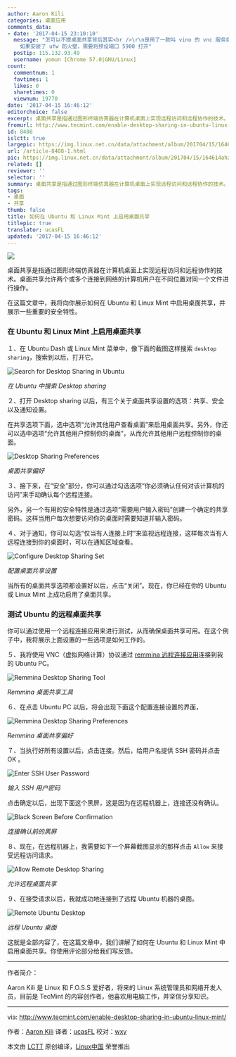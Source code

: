 ```yaml
---
author: Aaron Kili
categories: 桌面应用
comments_data:
- date: '2017-04-15 23:10:10'
  message: "怎可以不提桌面共享背后其实<br />\r\n是用了一款叫 vino 的 vnc 服务端软件呢?<br />\r\n<br />\r\n还有,
    如果安装了 ufw 防火壁，需要将预设端口 5900 打开"
  postip: 115.132.93.49
  username: yomun [Chrome 57.0|GNU/Linux]
count:
  commentnum: 1
  favtimes: 1
  likes: 0
  sharetimes: 0
  viewnum: 19770
date: '2017-04-15 16:46:12'
editorchoice: false
excerpt: 桌面共享是指通过图形终端仿真器在计算机桌面上实现远程访问和远程协作的技术。桌面共享允许两个或多个连接到网络的计算机用户在不同位置对同一个文件进行操作。
fromurl: http://www.tecmint.com/enable-desktop-sharing-in-ubuntu-linux-mint/
id: 8408
islctt: true
largepic: https://img.linux.net.cn/data/attachment/album/201704/15/164614ahzgiqa2oixhih41.png
url: /article-8408-1.html
pic: https://img.linux.net.cn/data/attachment/album/201704/15/164614ahzgiqa2oixhih41.png.thumb.jpg
related: []
reviewer: ''
selector: ''
summary: 桌面共享是指通过图形终端仿真器在计算机桌面上实现远程访问和远程协作的技术。桌面共享允许两个或多个连接到网络的计算机用户在不同位置对同一个文件进行操作。
tags:
- 桌面
- 共享
thumb: false
title: 如何在 Ubuntu 和 Linux Mint 上启用桌面共享
titlepic: true
translator: ucasFL
updated: '2017-04-15 16:46:12'
---
```


![](https://img.linux.net.cn/data/attachment/album/201704/15/164614ahzgiqa2oixhih41.png)


桌面共享是指通过图形终端仿真器在计算机桌面上实现远程访问和远程协作的技术。桌面共享允许两个或多个连接到网络的计算机用户在不同位置对同一个文件进行操作。


在这篇文章中，我将向你展示如何在 Ubuntu 和 Linux Mint 中启用桌面共享，并展示一些重要的安全特性。


### 在 Ubuntu 和 Linux Mint 上启用桌面共享


１、在 Ubuntu Dash 或 Linux Mint 菜单中，像下面的截图这样搜索 `desktop sharing`，搜索到以后，打开它。


![Search for Desktop Sharing in Ubuntu](https://img.linux.net.cn/data/attachment/album/201704/15/164614bl1141lgg178lldi.png)


*在 Ubuntu 中搜索 Desktop sharing*


２、打开 Desktop sharing 以后，有三个关于桌面共享设置的选项：共享、安全以及通知设置。


在共享选项下面，选中选项“允许其他用户查看桌面”来启用桌面共享。另外，你还可以选中选项“允许其他用户控制你的桌面”，从而允许其他用户远程控制你的桌面。


![Desktop Sharing Preferences](https://img.linux.net.cn/data/attachment/album/201704/15/164615mt8vkvopc2p9k9pk.png)


*桌面共享偏好*


３、接下来，在“安全”部分，你可以通过勾选选项“你必须确认任何对该计算机的访问”来手动确认每个远程连接。


另外，另一个有用的安全特性是通过选项“需要用户输入密码”创建一个确定的共享密码。这样当用户每次想要访问你的桌面时需要知道并输入密码。


４、对于通知，你可以勾选“仅当有人连接上时”来监视远程连接，这样每次当有人远程连接到你的桌面时，可以在通知区域查看。


![Configure Desktop Sharing Set](https://img.linux.net.cn/data/attachment/album/201704/15/164615oj68pgj9guvjroj4.png)


*配置桌面共享设置*


当所有的桌面共享选项都设置好以后，点击“关闭”。现在，你已经在你的 Ubuntu 或 Linux Mint 上成功启用了桌面共享。


### 测试 Ubuntu 的远程桌面共享


你可以通过使用一个远程连接应用来进行测试，从而确保桌面共享可用。在这个例子中，我将展示上面设置的一些选项是如何工作的。


５、我将使用 VNC（虚拟网络计算）协议通过 [remmina 远程连接应用](http://www.tecmint.com/remmina-remote-desktop-sharing-and-ssh-client)连接到我的 Ubuntu PC。


![Remmina Desktop Sharing Tool](https://img.linux.net.cn/data/attachment/album/201704/15/164616q5gbg5539gxgjv65.png)


*Remmina 桌面共享工具*


６、在点击 Ubuntu PC 以后，将会出现下面这个配置连接设置的界面，


![Remmina Desktop Sharing Preferences](https://img.linux.net.cn/data/attachment/album/201704/15/164616rrduuvdzx4qras1h.png)


*Remmina 桌面共享偏好*


７、当执行好所有设置以后，点击连接。然后，给用户名提供 SSH 密码并点击 OK 。


![Enter SSH User Password](https://img.linux.net.cn/data/attachment/album/201704/15/164617tu8qqafqmqvvl0ll.png)


*输入 SSH 用户密码*


点击确定以后，出现下面这个黑屏，这是因为在远程机器上，连接还没有确认。


![Black Screen Before Confirmation](https://img.linux.net.cn/data/attachment/album/201704/15/164617whw2j6ymkqq0hqf4.png)


*连接确认前的黑屏*


８、现在，在远程机器上，我需要如下一个屏幕截图显示的那样点击 `Allow` 来接受远程访问请求。


![Allow Remote Desktop Sharing](https://img.linux.net.cn/data/attachment/album/201704/15/164618cehy4400z4t00whs.png)


*允许远程桌面共享*


９、在接受请求以后，我就成功地连接到了远程 Ubuntu 机器的桌面。


![Remote Ubuntu Desktop](https://img.linux.net.cn/data/attachment/album/201704/15/164618ccjk9xsz897tvzjk.png)


*远程 Ubuntu 桌面*


这就是全部内容了，在这篇文章中，我们讲解了如何在 Ubuntu 和 Linux Mint 中启用桌面共享。你使用评论部分给我们写反馈。




---


作者简介：


Aaron Kili 是 Linux 和 F.O.S.S 爱好者，将来的 Linux 系统管理员和网络开发人员，目前是 TecMint 的内容创作者，他喜欢用电脑工作，并坚信分享知识。




---


via: <http://www.tecmint.com/enable-desktop-sharing-in-ubuntu-linux-mint/>


作者：[Aaron Kili](http://www.tecmint.com/author/aaronkili/) 译者：[ucasFL](https://github.com/ucasFL) 校对：[wxy](https://github.com/wxy)


本文由 [LCTT](https://github.com/LCTT/TranslateProject) 原创编译，[Linux中国](https://linux.cn/) 荣誉推出